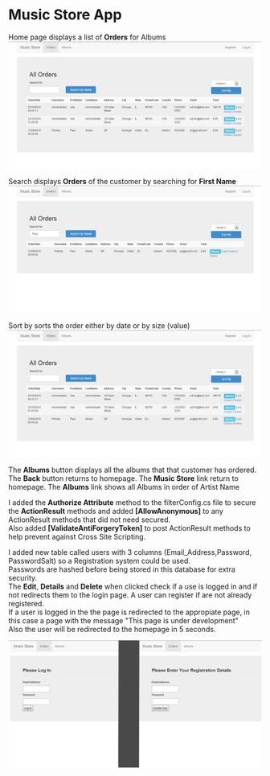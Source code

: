 Music Store App
=============================================
Home page displays a list of **Orders** for Albums
![Alt text](img1.png)

Search displays **Orders** of the customer by searching for **First Name**
![Alt text](img2.png)

Sort by sorts the order either by date or by size (value)
![Alt text](img1.png)


The **Albums** button displays all the albums that that customer has ordered.
The **Back** button returns to homepage.
The **Music Store** link return to homepage.
The **Albums** link shows all Albums in order of Artist Name

I added the **Authorize Attribute** method to the filterConfig.cs file to secure the **ActionResult** methods and added **[AllowAnonymous]** to any ActionResult methods that did not need secured.  
Also added **[ValidateAntiForgeryToken]** to post ActionResult methods to help prevent against Cross Site Scripting.

I added new table called users with 3 columns (Email_Address,Password, PasswordSalt) so a Registration system could be used.   
Passwords are hashed before being stored in this database for extra security.   
The **Edit**, **Details** and **Delete** when clicked check if a use is logged in and if not redirects them to the login page. A user can register if are not already registered.   
If a user is logged in the the page is redirected to the appropiate page, in this case a page with the message "This page is under development"   
Also the user will be redirected to the homepage in 5 seconds.

![Alt text](img4.png)
